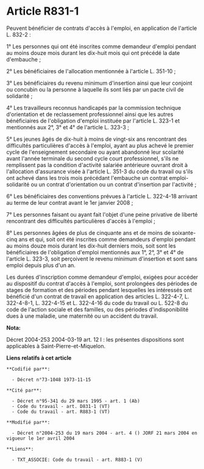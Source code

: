 # Article R831-1

Peuvent bénéficier de contrats d'accès à l'emploi, en application de l'article L. 832-2 :

1° Les personnes qui ont été inscrites comme demandeur d'emploi pendant au moins douze mois durant les dix-huit mois qui ont
précédé la date d'embauche ;

2° Les bénéficiaires de l'allocation mentionnée à l'article L. 351-10 ;

3° Les bénéficiaires du revenu minimum d'insertion ainsi que leur conjoint ou concubin ou la personne à laquelle ils sont
liés par un pacte civil de solidarité ;

4° Les travailleurs reconnus handicapés par la commission technique d'orientation et de reclassement professionnel ainsi que
les autres bénéficiaires de l'obligation d'emploi instituée par l'article L. 323-1 et mentionnés aux 2°, 3° et 4° de
l'article L. 323-3 ;

5° Les jeunes âgés de dix-huit à moins de vingt-six ans rencontrant des difficultés particulières d'accès à l'emploi, ayant
au plus achevé le premier cycle de l'enseignement secondaire ou ayant abandonné leur scolarité avant l'année terminale du
second cycle court professionnel, s'ils ne remplissent pas la condition d'activité salariée antérieure ouvrant droit à
l'allocation d'assurance visée à l'article L. 351-3 du code du travail ou s'ils ont achevé dans les trois mois précédant
l'embauche un contrat emploi-solidarité ou un contrat d'orientation ou un contrat d'insertion par l'activité ;

6° Les bénéficiaires des conventions prévues à l'article L. 322-4-18 arrivant au terme de leur contrat avant le 1er janvier
2008 ;

7° Les personnes faisant ou ayant fait l'objet d'une peine privative de liberté rencontrant des difficultés particulières
d'accès à l'emploi ;

8° Les personnes âgées de plus de cinquante ans et de moins de soixante-cinq ans et qui, soit ont été inscrites comme
demandeurs d'emploi pendant au moins douze mois durant les dix-huit derniers mois, soit sont les bénéficiaires de
l'obligation d'emploi mentionnés aux 1°, 2°, 3° et 4° de l'article L. 323-3, soit perçoivent le revenu minimum d'insertion et
sont sans emploi depuis plus d'un an.

Les durées d'inscription comme demandeur d'emploi, exigées pour accéder au dispositif du contrat d'accès à l'emploi, sont
prolongées des périodes de stages de formation et des périodes pendant lesquelles les intéressés ont bénéficié d'un contrat
de travail en application des articles L. 322-4-7, L. 322-4-8-1, L. 322-4-15 et L. 322-4-16 du code du travail ou L. 522-8 du
code de l'action sociale et des familles, ou des périodes d'indisponibilité dues à une maladie, une maternité ou un accident
du travail.

**Nota:**

Décret 2004-253 2004-03-19 art. 12 I : les présentes dispositions sont applicables à Saint-Pierre-et-Miquelon.

**Liens relatifs à cet article**

	**Codifié par**:

	  - Décret n°73-1048 1973-11-15

	**Cité par**:

	  - Décret n°95-341 du 29 mars 1995 - art. 1 (Ab)
	  - Code du travail - art. D831-1 (VT)
	  - Code du travail - art. R883-1 (VT)

	**Modifié par**:

	  - Décret n°2004-253 du 19 mars 2004 - art. 4 () JORF 21 mars 2004 en vigueur le 1er avril 2004

	**Liens**:

	  - TXT_ASSOCIE: Code du travail - art. R883-1 (V)
